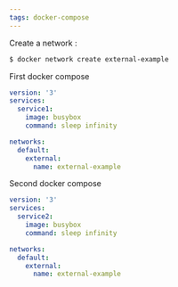 ```yaml
---
tags: docker-compose
---
```

Create a network :

```bash
$ docker network create external-example
```

First docker compose

```yaml
version: '3' 
services: 
  service1: 
    image: busybox 
    command: sleep infinity 

networks: 
  default: 
    external: 
      name: external-example
```


Second docker compose

```yaml
version: '3' 
services: 
  service2: 
    image: busybox 
    command: sleep infinity 

networks: 
  default: 
    external: 
      name: external-example
```